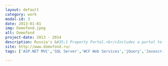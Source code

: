 ```yaml
---
layout: default
category: work
modal-id: 3
date: 2013-01-01
img: Domofond.jpeg
alt: Domofond
project-date: 2013 - 2014
description: Russia's &#35;1 Property Portal.<br/>Includes a portal to display listings for end users, and a backend admin system for agents to manage listings. 
site: http://www.domofond.ru/
tags: ['ASP.NET MVC','SQL Server','WCF Web Services','jQuery','Javascript']

---
```

